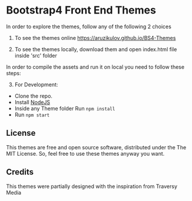 # Bootstrap4 Front End Themes

In order to explore the themes, follow any of the following 2 choices

1. To see the themes online https://aruzikulov.github.io/BS4-Themes

2. To see the themes locally, download them and open index.html file inside 'src' folder

In order to compile the assets and run it on local you need to follow these steps:

3. For Development:
- Clone the repo.
- Install [NodeJS](https://nodejs.org/)
- Inside any Theme folder Run `npm install`
- Run `npm start`

## License

This themes are free and open source software, distributed under the The MIT License. So, feel free to use these themes anyway you want.

## Credits

This themes were partially designed with the inspiration from Traversy Media
